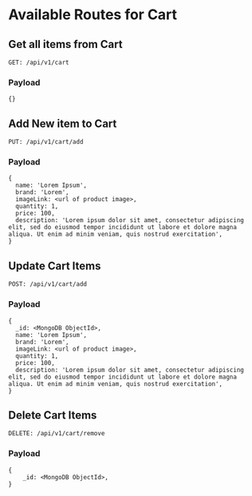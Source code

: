 # Available Routes for Cart

## Get all items from Cart

```
GET: /api/v1/cart
```

### Payload
```
{}
```

## Add New item to Cart

```
PUT: /api/v1/cart/add
```

### Payload
```
{
  name: 'Lorem Ipsum',
  brand: 'Lorem',
  imageLink: <url of product image>,
  quantity: 1,
  price: 100,
  description: 'Lorem ipsum dolor sit amet, consectetur adipiscing elit, sed do eiusmod tempor incididunt ut labore et dolore magna aliqua. Ut enim ad minim veniam, quis nostrud exercitation',
}
````


## Update Cart Items

```
POST: /api/v1/cart/add
```

### Payload
```
{
  _id: <MongoDB ObjectId>,
  name: 'Lorem Ipsum',
  brand: 'Lorem',
  imageLink: <url of product image>,
  quantity: 1,
  price: 100,
  description: 'Lorem ipsum dolor sit amet, consectetur adipiscing elit, sed do eiusmod tempor incididunt ut labore et dolore magna aliqua. Ut enim ad minim veniam, quis nostrud exercitation',
}
````

## Delete Cart Items

```
DELETE: /api/v1/cart/remove
```

### Payload
```
{
	_id: <MongoDB ObjectId>,
}
````